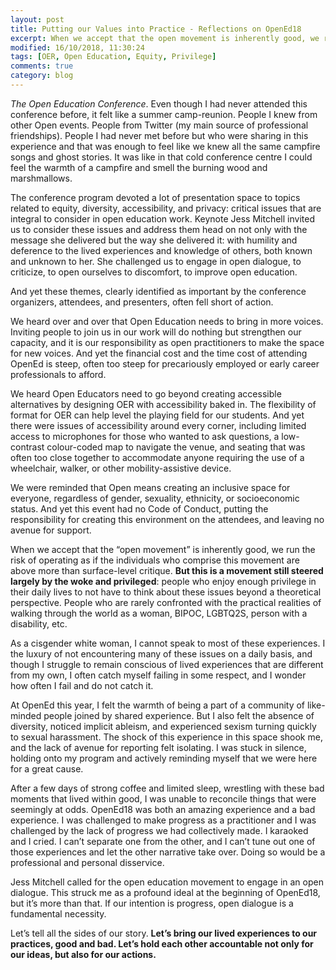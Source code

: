 ```yaml
---
layout: post
title: Putting our Values into Practice - Reflections on OpenEd18
excerpt: When we accept that the open movement is inherently good, we run the risk of operating as if the individuals who comprise this movement are above more than surface-level critique. But this is a movement still steered largely by the woke and privileged.
modified: 16/10/2018, 11:30:24
tags: [OER, Open Education, Equity, Privilege]
comments: true
category: blog
---
```


*The Open Education Conference*. Even though I had never attended this conference before, it felt like a summer camp-reunion. People I knew from other Open events. People from Twitter (my main source of professional friendships). People I had never met before but who were sharing in this experience and that was enough to feel like we knew all the same campfire songs and ghost stories. It was like in that cold conference centre I could feel the warmth of a campfire and smell the burning wood and marshmallows.

The conference program devoted a lot of presentation space to topics related to equity, diversity, accessibility, and privacy: critical issues that are integral to consider in open education work. Keynote Jess Mitchell invited us to consider these issues and address them head on not only with the message she delivered but the way she delivered it: with humility and deference to the lived experiences and knowledge of others, both known and unknown to her. She challenged us to engage in open dialogue, to criticize, to open ourselves to discomfort, to improve open education.

And yet these themes, clearly identified as important by the conference organizers, attendees, and presenters, often fell short of action.

We heard over and over that Open Education needs to bring in more voices. Inviting people to join us in our work will do nothing but strengthen our capacity, and it is our responsibility as open practitioners to make the space for new voices. And yet the financial cost and the time cost of attending OpenEd is steep, often too steep for precariously employed or early career professionals to afford.

We heard Open Educators need to go beyond creating accessible alternatives by designing OER with accessibility baked in. The flexibility of format for OER can help level the playing field for our students. And yet there were issues of accessibility around every corner, including limited access to microphones for those who wanted to ask questions, a low-contrast colour-coded map to navigate the venue, and seating that was often too close together to accommodate anyone requiring the use of a wheelchair, walker, or other mobility-assistive device.

We were reminded that Open means creating an inclusive space for everyone, regardless of gender, sexuality, ethnicity, or socioeconomic status. And yet this event had no Code of Conduct, putting the responsibility for creating this environment on the attendees, and leaving no avenue for support.

When we accept that the “open movement” is inherently good, we run the risk of operating as if the individuals who comprise this movement are above more than surface-level critique. **But this is a movement still steered largely by the woke and privileged**: people who enjoy enough privilege in their daily lives to not have to think about these issues beyond a theoretical perspective. People who are rarely confronted with the practical realities of walking through the world as a woman, BIPOC, LGBTQ2S, person with a disability, etc.

As a cisgender white woman, I cannot speak to most of these experiences. I the luxury of not encountering many of these issues on a daily basis, and though I struggle to remain conscious of lived experiences that are different from my own, I often catch myself failing in some respect, and I wonder how often I fail and do not catch it.

At OpenEd this year, I felt the warmth of being a part of a community of like-minded people joined by shared experience. But I also felt the absence of diversity, noticed implicit ableism, and experienced sexism turning quickly to sexual harassment. The shock of this experience in this space shook me, and the lack of avenue for reporting felt isolating. I was stuck in silence, holding onto my program and actively reminding myself that we were here for a great cause.

After a few days of strong coffee and limited sleep, wrestling with these bad moments that lived within good, I was unable to reconcile things that were seemingly at odds. OpenEd18 was both an amazing experience and a bad experience. I was challenged to make progress as a practitioner and I was challenged by the lack of progress we had collectively made. I karaoked and I cried. I can’t separate one from the other, and I can’t tune out one of those experiences and let the other narrative take over. Doing so would be a professional and personal disservice.

Jess Mitchell called for the open education movement to engage in an open dialogue. This struck me as a profound ideal at the beginning of OpenEd18, but it’s more than that. If our intention is progress, open dialogue is a fundamental necessity.

Let’s tell all the sides of our story. **Let’s bring our lived experiences to our practices, good and bad. Let’s hold each other accountable not only for our ideas, but also for our actions.**

